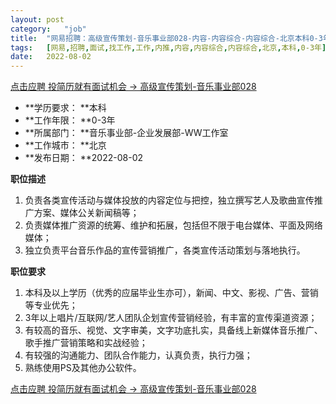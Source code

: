 ```yaml
---
layout:	post
category:	"job"
title:	"网易招聘：高级宣传策划-音乐事业部028-内容-内容综合-内容综合-北京本科0-3年"
tags:	[网易,招聘,面试,找工作,工作,内推,内容,内容综合,内容综合,北京,本科,0-3年]
date:	2022-08-02
---
```


[点击应聘 投简历就有面试机会 -> 高级宣传策划-音乐事业部028](http://mobile.bole.netease.com/bole/boleDetail?id=41884&employeeId=346f03c3cda5f04c&key=all)



- **学历要求： **本科
- **工作年限： **0-3年
- **所属部门： **音乐事业部-企业发展部-WW工作室
- **工作城市： **北京
- **发布日期： **2022-08-02



**职位描述**
1. 负责各类宣传活动与媒体投放的内容定位与把控，独立撰写艺人及歌曲宣传推广方案、媒体公关新闻稿等；
2. 负责媒体推广资源的统筹、维护和拓展，包括但不限于电台媒体、平面及网络媒体；
3. 独立负责平台音乐作品的宣传营销推广，各类宣传活动策划与落地执行。



**职位要求**
1. 本科及以上学历（优秀的应届毕业生亦可），新闻、中文、影视、广告、营销等专业优先；
2. 3年以上唱片/互联网/艺人团队企划宣传营销经验，有丰富的宣传渠道资源；
3. 有较高的音乐、视觉、文字审美，文字功底扎实，具备线上新媒体音乐推广、歌手推广营销策略和实战经验；
4. 有较强的沟通能力、团队合作能力，认真负责，执行力强；
5. 熟练使用PS及其他办公软件。



[点击应聘 投简历就有面试机会 -> 高级宣传策划-音乐事业部028](http://mobile.bole.netease.com/bole/boleDetail?id=41884&employeeId=346f03c3cda5f04c&key=all)